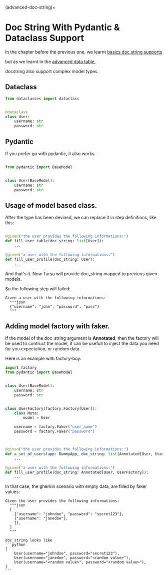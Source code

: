 (advanced-doc-string)=

# Doc String With Pydantic & Dataclass Support

In the chapter before the previous one, we learnt [basics doc string supports](#step-definition-doc-string)

but as we learnt in the [advanced data table](#advanced-data-table),

docstring also support complex model types.

## Dataclass

```python
from dataclasses import dataclass


@dataclass
class User:
    username: str
    password: str

```

## Pydantic

If you prefer go with pydantic, it also works.

```python

from pydantic import BaseModel


class User(BaseModel):
    username: str
    password: str

```

## Usage of model based class.

After the type has been devined, we can replace it in step definitions,
like this:

```python

@given("the user provides the following informations:")
def fill_user_table(doc_string: list[User]):
    ...

@given("a user with the following informations:")
def fill_user_profile(doc_string: User):
    ...
```

And that's it. Now Turşu will provide doc_string mapped to previous given models.

So the following step will failed:

```Gherkin
Given a user with the following informations:
  """json
  {"username": "john", "password": "pass"}
  """
```

## Adding model factory with faker.

If the model of the doc_string argument is **Annotated**, then the factory
will be used to contruct the model, it can be usefull to inject the data
you need for you expectation, or random data.

Here is an example with factory-boy:

```python
import factory
from pydantic import BaseModel


class User(BaseModel):
    username: str
    password: str


class UserFactory(factory.Factory[User]):
    class Meta:
        model = User

    username = factory.Faker("user_name")
    password = factory.Faker("password")



@given("the user provides the following informations:")
def a_set_of_users(app: DummyApp, doc_string: list[Annotated[User, UserFactory]]):
    ...

@given("a user with the following informations:")
def fill_user_profile(doc_string: Annotated[User, UserFactory]):
    ...
```

In that case, the gherkin scenario with empty data, are filled by faker values:

```Gherkin
Given the user provides the following informations:
  """json
  [
    {"username": "johndoe", "password": "secret123"},
    {"username": "janedoe"},
    {},
  ]
  """
```

````{note}
doc_string looks like
```python
[
    User(username="johndoe", password="secret123"),
    User(username="janedoe", password="<random value>"),
    User(username="<random value>", password="<random value>"),
]
```
````
